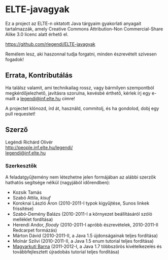 # ELTE-javagyak #
Ez a project az ELTE-n oktatott Java tárgyaim gyakorlati anyagait tartalmazzák,
amely Creative Commons Attribution-Non Commercial-Share Alike 3.0 licenc alatt
érhető el.

<https://github.com/rlegendi/ELTE-javagyak>

Remélem lesz, aki haszonnal tudja forgatni, minden észrevételt szívesen fogadok!

## Errata, Kontributálás ##
Ha találsz valamit, ami technikailag rossz, vagy bármilyen szempontból
megkérdőjelezhető, javításra szorulna, kevésbé érthető, kérlek írj egy e-mailt
a <legendi@inf.elte.hu> címre!

A projectet klónozd, írd át, használd, commitolj, és ha gondolod, dobj egy pull
requestet!

## Szerző ##
Legéndi Richárd Olivér  
<http://people.inf.elte.hu/legendi/>  
<legendi@inf.elte.hu>

### Szerkesztők ###
A feladatgyűjtemény nem létezhetne jelen formájában az alábbi szerzők hathatós
segítsége nélkül (nagyjából időrendben):

* Kozsik Tamás
* Szabó Attila, *kisuf*
* Koroknai László Áron (2010-2011-I typok kigyűjtése, Sunos linkek frissítése)
* Szabó-Demény Balázs (2010-2011-I a környezet beállításáról szóló melléklet fordítása)
* Herendi Andor, *floody* (2010-2011-I apróbb észrevételek, 2010-2011-II Redcarpet formázás)
* Márton Dávid (2010-2011-II, a Java 1.5 újdonságainak teljes fordítása)
* Molnár Szilvi (2010-2011-II, a Java 1.5 enum tutorial teljes fordítása)
* [Magyarkuti Barna](mailto:bmagyarkuti@gmail.com) (2011-2012-I, a Java 1.7 többszörös kivételkezelés és továbbfejlesztett újradobás tutorial teljes fordítása)

